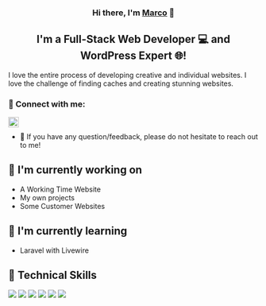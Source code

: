 <h3 align="center">
Hi there, I'm <a href="https://marco-koepfli.ch/" target="_blank" rel="noreferrer">Marco</a> 👋
</h3>

<h2 align="center">
I'm a Full-Stack Web Developer 💻 and WordPress Expert 🌐!
</h2> 

I love the entire process of developing creative and individual websites. I love the challenge of finding caches and creating stunning websites.

### 🤝 Connect with me:

<a href="https://instagram.com/marco_mk0"><img align="left" src="https://raw.githubusercontent.com/yushi1007/yushi1007/main/images/instagram.svg" alt="Marco | Instagram" width="21px"/></a>
</br>
- 💬 If you have any question/feedback, please do not hesitate to reach out to me!

## 🔭 I'm currently working on

- A Working Time Website
- My own projects
- Some Customer Websites

## 🌱 I'm currently learning

- Laravel with Livewire

## 💼 Technical Skills

![](https://img.shields.io/badge/Code-Laravel-informational?style=flat&logo=laravel&color=red)
![](https://img.shields.io/badge/Code-PHP-informational?style=flat&logo=php&color=blue)
![](https://img.shields.io/badge/Code-HTML5-informational?style=flat&logo=HTML5&color=E34F26)
![](https://img.shields.io/badge/Style-Bootstrap-informational?style=flat&logo=Bootstrap&color=7952B3)
![](https://img.shields.io/badge/Style-CSS3-informational?style=flat&logo=CSS3&color=1572B6)
![](https://img.shields.io/badge/Style-Tailwind-informational?style=flat&logo=TailwindCSS&color=60A5FA)


